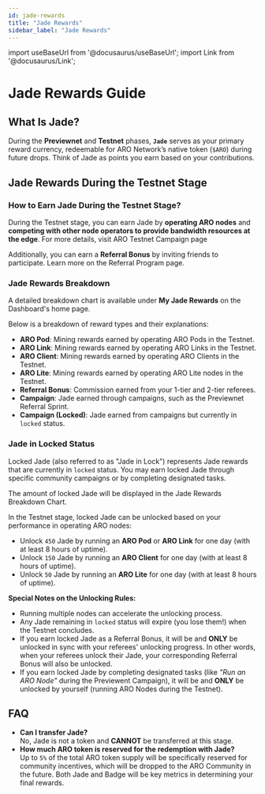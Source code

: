 ```yaml
---
id: jade-rewards
title: "Jade Rewards"
sidebar_label: "Jade Rewards"
---
```

import useBaseUrl from '@docusaurus/useBaseUrl';
import Link from '@docusaurus/Link';

# Jade Rewards Guide

## What Is Jade?

During the **Previewnet** and **Testnet** phases, **`Jade`** serves as your primary reward currency, redeemable for ARO Network’s native token (`$ARO`) during future drops. Think of Jade as points you earn based on your contributions.

## Jade Rewards During the Testnet Stage

### How to Earn Jade During the Testnet Stage?

During the Testnet stage, you can earn Jade by **operating ARO nodes** and **competing with other node operators to provide bandwidth resources at the edge**. For more details, visit <Link to="/campaign-hub/aro-testnet">ARO Testnet Campaign page</Link>

Additionally, you can earn a **Referral Bonus** by inviting friends to participate. Learn more on the <Link to="/campaign-hub/referral-program">Referral Program page</Link>.

### Jade Rewards Breakdown

A detailed breakdown chart is available under **My Jade Rewards** on the Dashboard's home page.

Below is a breakdown of reward types and their explanations:

- **ARO Pod**: Mining rewards earned by operating ARO Pods in the Testnet.
- **ARO Link**: Mining rewards earned by operating ARO Links in the Testnet.
- **ARO Client**: Mining rewards earned by operating ARO Clients in the Testnet.
- **ARO Lite**: Mining rewards earned by operating ARO Lite nodes in the Testnet.
- **Referral Bonus**: Commission earned from your 1-tier and 2-tier referees.
- **Campaign**: Jade earned through campaigns, such as the Previewnet Referral Sprint.
- **Campaign (Locked)**: Jade earned from campaigns but currently in `locked` status.

### Jade in Locked Status

Locked Jade (also referred to as "Jade in Lock") represents Jade rewards that are currently in `locked` status. You may earn locked Jade through specific community campaigns or by completing designated tasks. 

The amount of locked Jade will be displayed in the Jade Rewards Breakdown Chart.

In the Testnet stage, locked Jade can be unlocked based on your performance in operating ARO nodes:

- Unlock `450` Jade by running an **ARO Pod** or **ARO Link** for one day (with at least 8 hours of uptime).
- Unlock `150` Jade by running an **ARO Client** for one day (with at least 8 hours of uptime).
- Unlock `50` Jade by running an **ARO Lite** for one day (with at least 8 hours of uptime).

**Special Notes on the Unlocking Rules:**

- Running multiple nodes can accelerate the unlocking process.
- Any Jade remaining in `locked` status will expire (you lose them!) when the Testnet concludes.
- If you earn locked Jade as a Referral Bonus, it will be and **ONLY** be unlocked in sync with your referees' unlocking progress. In other words, when your referees unlock their Jade, your corresponding Referral Bonus will also be unlocked. 
- If you earn locked Jade by completing designated tasks (like *"Run an ARO Node"* during the Previewent Campaign), it will be and **ONLY** be unlocked by yourself (running ARO Nodes during the Testnet).


## FAQ

- **Can I transfer Jade?**  
  No, Jade is not a token and **CANNOT** be transferred at this stage.
- **How much ARO token is reserved for the redemption with Jade?**  
  Up to `5%` of the total ARO token supply will be specifically reserved for community incentives, which will be dropped to the ARO Community in the future. Both Jade and Badge will be key metrics in determining your final rewards. 